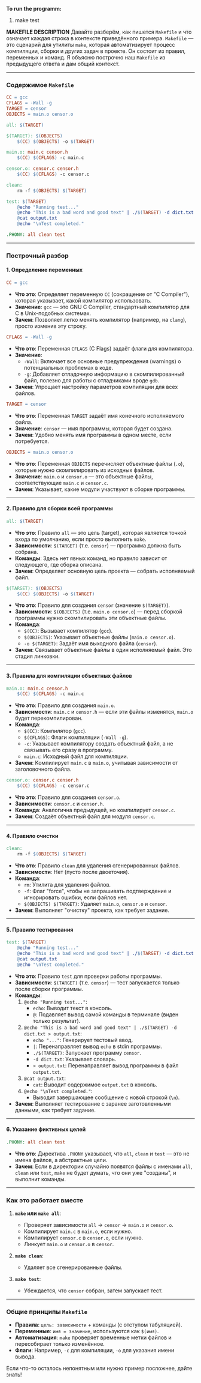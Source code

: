 **To run the programm:**
1. make test



**MAKEFILE DESCRIPTION**
Давайте разберём, как пишется `Makefile` и что означает каждая строка в контексте приведённого примера. `Makefile` — это сценарий для утилиты `make`, которая автоматизирует процесс компиляции, сборки и других задач в проекте. Он состоит из правил, переменных и команд. Я объясню построчно наш `Makefile` из предыдущего ответа и дам общий контекст.

---

### Содержимое `Makefile`
```makefile
CC = gcc
CFLAGS = -Wall -g
TARGET = censor
OBJECTS = main.o censor.o

all: $(TARGET)

$(TARGET): $(OBJECTS)
	$(CC) $(OBJECTS) -o $(TARGET)

main.o: main.c censor.h
	$(CC) $(CFLAGS) -c main.c

censor.o: censor.c censor.h
	$(CC) $(CFLAGS) -c censor.c

clean:
	rm -f $(OBJECTS) $(TARGET)

test: $(TARGET)
	@echo "Running test..."
	@echo "This is a bad word and good text" | ./$(TARGET) -d dict.txt > output.txt
	@cat output.txt
	@echo "\nTest completed."

.PHONY: all clean test
```

---

### Построчный разбор

#### 1. Определение переменных
```makefile
CC = gcc
```
- **Что это**: Определяет переменную `CC` (сокращение от "C Compiler"), которая указывает, какой компилятор использовать.
- **Значение**: `gcc` — это GNU C Compiler, стандартный компилятор для C в Unix-подобных системах.
- **Зачем**: Позволяет легко менять компилятор (например, на `clang`), просто изменив эту строку.

```makefile
CFLAGS = -Wall -g
```
- **Что это**: Переменная `CFLAGS` (C Flags) задаёт флаги для компилятора.
- **Значение**:
  - `-Wall`: Включает все основные предупреждения (warnings) о потенциальных проблемах в коде.
  - `-g`: Добавляет отладочную информацию в скомпилированный файл, полезно для работы с отладчиками вроде `gdb`.
- **Зачем**: Упрощает настройку параметров компиляции для всех файлов.

```makefile
TARGET = censor
```
- **Что это**: Переменная `TARGET` задаёт имя конечного исполняемого файла.
- **Значение**: `censor` — имя программы, которая будет создана.
- **Зачем**: Удобно менять имя программы в одном месте, если потребуется.

```makefile
OBJECTS = main.o censor.o
```
- **Что это**: Переменная `OBJECTS` перечисляет объектные файлы (`.o`), которые нужно скомпилировать из исходных файлов.
- **Значение**: `main.o` и `censor.o` — это объектные файлы, соответствующие `main.c` и `censor.c`.
- **Зачем**: Указывает, какие модули участвуют в сборке программы.

---

#### 2. Правило для сборки всей программы
```makefile
all: $(TARGET)
```
- **Что это**: Правило `all` — это цель (target), которая является точкой входа по умолчанию, если просто выполнить `make`.
- **Зависимости**: `$(TARGET)` (т.е. `censor`) — программа должна быть собрана.
- **Команды**: Здесь нет явных команд, но правило зависит от следующего, где сборка описана.
- **Зачем**: Определяет основную цель проекта — собрать исполняемый файл.

```makefile
$(TARGET): $(OBJECTS)
	$(CC) $(OBJECTS) -o $(TARGET)
```
- **Что это**: Правило для создания `censor` (значение `$(TARGET)`).
- **Зависимости**: `$(OBJECTS)` (т.е. `main.o censor.o`) — перед сборкой программы нужно скомпилировать эти объектные файлы.
- **Команда**:
  - `$(CC)`: Вызывает компилятор (`gcc`).
  - `$(OBJECTS)`: Указывает объектные файлы (`main.o censor.o`).
  - `-o $(TARGET)`: Задаёт имя выходного файла (`censor`).
- **Зачем**: Связывает объектные файлы в один исполняемый файл. Это стадия линковки.

---

#### 3. Правила для компиляции объектных файлов
```makefile
main.o: main.c censor.h
	$(CC) $(CFLAGS) -c main.c
```
- **Что это**: Правило для создания `main.o`.
- **Зависимости**: `main.c` и `censor.h` — если эти файлы изменятся, `main.o` будет перекомпилирован.
- **Команда**:
  - `$(CC)`: Компилятор (`gcc`).
  - `$(CFLAGS)`: Флаги компиляции (`-Wall -g`).
  - `-c`: Указывает компилятору создать объектный файл, а не связывать его сразу в программу.
  - `main.c`: Исходный файл для компиляции.
- **Зачем**: Компилирует `main.c` в `main.o`, учитывая зависимости от заголовочного файла.

```makefile
censor.o: censor.c censor.h
	$(CC) $(CFLAGS) -c censor.c
```
- **Что это**: Правило для создания `censor.o`.
- **Зависимости**: `censor.c` и `censor.h`.
- **Команда**: Аналогична предыдущей, но компилирует `censor.c`.
- **Зачем**: Создаёт объектный файл для модуля `censor.c`.

---

#### 4. Правило очистки
```makefile
clean:
	rm -f $(OBJECTS) $(TARGET)
```
- **Что это**: Правило `clean` для удаления сгенерированных файлов.
- **Зависимости**: Нет (пусто после двоеточия).
- **Команда**:
  - `rm`: Утилита для удаления файлов.
  - `-f`: Флаг "force", чтобы не запрашивать подтверждение и игнорировать ошибки, если файлов нет.
  - `$(OBJECTS) $(TARGET)`: Удаляет `main.o`, `censor.o` и `censor`.
- **Зачем**: Выполняет "очистку" проекта, как требует задание.

---

#### 5. Правило тестирования
```makefile
test: $(TARGET)
	@echo "Running test..."
	@echo "This is a bad word and good text" | ./$(TARGET) -d dict.txt > output.txt
	@cat output.txt
	@echo "\nTest completed."
```
- **Что это**: Правило `test` для проверки работы программы.
- **Зависимости**: `$(TARGET)` (т.е. `censor`) — тест запускается только после сборки программы.
- **Команды**:
  1. `@echo "Running test..."`:
     - `echo`: Выводит текст в консоль.
     - `@`: Подавляет вывод самой команды в терминале (виден только результат).
  2. `@echo "This is a bad word and good text" | ./$(TARGET) -d dict.txt > output.txt`:
     - `echo "..."`: Генерирует тестовый ввод.
     - `|`: Перенаправляет вывод `echo` в stdin программы.
     - `./$(TARGET)`: Запускает программу `censor`.
     - `-d dict.txt`: Указывает словарь.
     - `> output.txt`: Перенаправляет вывод программы в файл `output.txt`.
  3. `@cat output.txt`:
     - `cat`: Выводит содержимое `output.txt` в консоль.
  4. `@echo "\nTest completed."`:
     - Выводит завершающее сообщение с новой строкой (`\n`).
- **Зачем**: Выполняет тестирование с заранее заготовленными данными, как требует задание.

---

#### 6. Указание фиктивных целей
```makefile
.PHONY: all clean test
```
- **Что это**: Директива `.PHONY` указывает, что `all`, `clean` и `test` — это не имена файлов, а абстрактные цели.
- **Зачем**: Если в директории случайно появятся файлы с именами `all`, `clean` или `test`, `make` не будет думать, что они уже "созданы", и выполнит команды.

---

### Как это работает вместе
1. **`make` или `make all`**:
   - Проверяет зависимости `all` → `censor` → `main.o` и `censor.o`.
   - Компилирует `main.c` в `main.o`, если нужно.
   - Компилирует `censor.c` в `censor.o`, если нужно.
   - Линкует `main.o` и `censor.o` в `censor`.

2. **`make clean`**:
   - Удаляет все сгенерированные файлы.

3. **`make test`**:
   - Убеждается, что `censor` собран, затем запускает тест.

---

### Общие принципы `Makefile`
- **Правила**: `цель: зависимости` + команды (с отступом табуляцией).
- **Переменные**: `имя = значение`, используются как `$(имя)`.
- **Автоматизация**: `make` проверяет временные метки файлов и пересобирает только изменённое.
- **Флаги**: Например, `-c` для компиляции, `-o` для указания имени вывода.

Если что-то осталось непонятным или нужно пример посложнее, дайте знать!